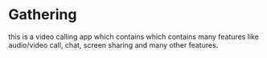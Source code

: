 # Gathering
this is a video calling app which contains which contains many features like audio/video call, chat, screen sharing and many other features.
